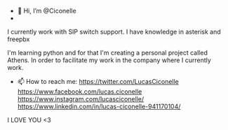 - 👋 Hi, I’m @Ciconelle
- 
I currently work with SIP switch support. I have knowledge in asterisk and freepbx

I'm learning python and for that I'm creating a personal project called Athens. In order to facilitate my work in the company where I currently work.


- 📫 How to reach me:
https://twitter.com/LucasCiconelle
https://www.facebook.com/lucas.ciconelle
https://www.instagram.com/lucasciconelle/
https://www.linkedin.com/in/lucas-ciconelle-941170104/

I LOVE YOU <3 

<!---
Ciconelle/Ciconelle is a ✨ special ✨ repository because its `README.md` (this file) appears on your GitHub profile.
You can click the Preview link to take a look at your changes.
--->
